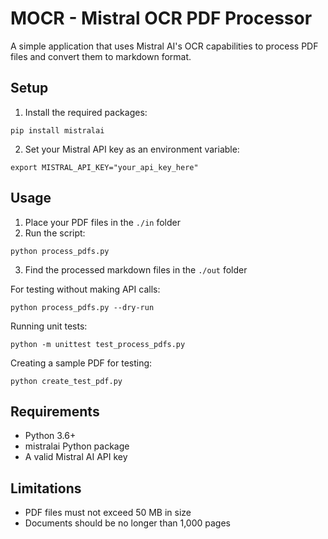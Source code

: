 # MOCR - Mistral OCR PDF Processor

A simple application that uses Mistral AI's OCR capabilities to process PDF files and convert them to markdown format.

## Setup

1. Install the required packages:
```
pip install mistralai
```

2. Set your Mistral API key as an environment variable:
```
export MISTRAL_API_KEY="your_api_key_here"
```

## Usage

1. Place your PDF files in the `./in` folder
2. Run the script:
```
python process_pdfs.py
```
3. Find the processed markdown files in the `./out` folder

For testing without making API calls:
```
python process_pdfs.py --dry-run
```

Running unit tests:
```
python -m unittest test_process_pdfs.py
```

Creating a sample PDF for testing:
```
python create_test_pdf.py
```

## Requirements

- Python 3.6+
- mistralai Python package
- A valid Mistral AI API key

## Limitations

- PDF files must not exceed 50 MB in size
- Documents should be no longer than 1,000 pages